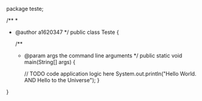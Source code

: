 package teste;

/**
 *
 * @author a1620347
 */
public class Teste {

    /**
     * @param args the command line arguments
     */
    public static void main(String[] args) {
        
        // TODO code application logic here
        System.out.println("Hello World. AND Hello to the Universe");
    }
    
}
